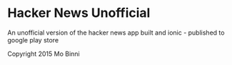 # Hacker News Unofficial
An unofficial version of the hacker news app built and ionic - published to google play store


Copyright 2015 Mo Binni
